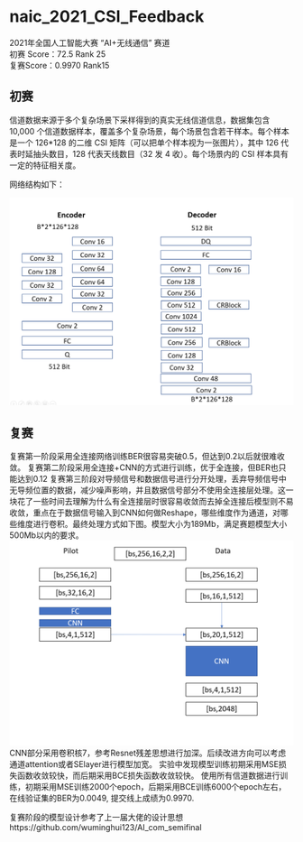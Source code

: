 # naic_2021_CSI_Feedback
2021年全国人工智能大赛 “AI+无线通信” 赛道  
初赛 Score：72.5  Rank 25  
复赛Score：0.9970  Rank15  

## 初赛  
信道数据来源于多个复杂场景下采样得到的真实无线信道信息，数据集包含 10,000 个信道数据样本，覆盖多个复杂场景，每个场景包含若干样本。每个样本是一个 126*128 的二维 CSI 矩阵（可以把单个样本视为一张图片），其中 126 代表时延抽头数目，128 代表天线数目（32 发 4 收）。每个场景内的 CSI 样本具有一定的特征相关度。  

网络结构如下：

![Aaron Swartz](network.png)

## 复赛  
复赛第一阶段采用全连接网络训练BER很容易突破0.5，但达到0.2以后就很难收敛。
复赛第二阶段采用全连接+CNN的方式进行训练，优于全连接，但BER也只能达到0.12
复赛第三阶段对导频信号和数据信号进行分开处理，丢弃导频信号中无导频位置的数据，减少噪声影响，并且数据信号部分不使用全连接层处理。这一块花了一些时间去理解为什么有全连接层时很容易收敛而去掉全连接后模型则不易收敛，重点在于数据信号输入到CNN如何做Reshape，哪些维度作为通道，对哪些维度进行卷积。最终处理方式如下图。模型大小为189Mb，满足赛题模型大小500Mb以内的要求。
![Aaron Swartz](network1.png)
CNN部分采用卷积核7，参考Resnet残差思想进行加深。后续改进方向可以考虑通道attention或者SElayer进行模型加宽。
实验中发现模型训练初期采用MSE损失函数收敛较快，而后期采用BCE损失函数收敛较快。
使用所有信道数据进行训练，初期采用MSE训练2000个epoch，后期采用BCE训练6000个epoch左右，在线验证集的BER为0.0049, 提交线上成绩为0.9970.



复赛阶段的模型设计参考了上一届大佬的设计思想https://github.com/wuminghui123/AI_com_semifinal
